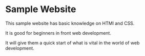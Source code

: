 # Sample Website

This sample website has basic knowledge on HTMl and CSS.

It is good for beginners in front web development.

It will give them a quick start of what is vital in the world of web development.

